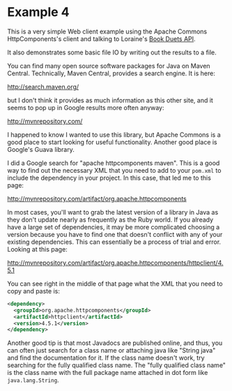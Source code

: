 # Example 4

This is a very simple Web client example using the Apache Commons
HttpComponents's client and talking to Loraine's
[Book Duets API](https://github.com/lorainekv/book-duets-api).

It also demonstrates some basic file IO by writing out the results to a file.

You can find many open source software packages for Java on Maven
Central. Technically, Maven Central, provides a search engine. It is
here:

http://search.maven.org/

but I don't think it provides as much information as this other site,
and it seems to pop up in Google results more often anyway:

http://mvnrepository.com/

I happened to know I wanted to use this library, but Apache Commons is
a good place to start looking for useful functionality. Another good
place is Google's Guava library.

I did a Google search for "apache httpcomponents maven". This is a
good way to find out the necessary XML that you need to add to your
`pom.xml` to include the dependency in your project. In this case,
that led me to this page:

http://mvnrepository.com/artifact/org.apache.httpcomponents

In most cases, you'll want to grab the latest version of a library in
Java as they don't update nearly as frequently as the Ruby world. If
you already have a large set of dependencies, it may be more
complicated choosing a version because you have to find one that
doesn't conflict with any of your existing dependencies. This can
essentially be a process of trial and error. Looking at this page:

http://mvnrepository.com/artifact/org.apache.httpcomponents/httpclient/4.5.1

You can see right in the middle of that page what the XML that you
need to copy and paste is:

```xml
<dependency>
  <groupId>org.apache.httpcomponents</groupId>
  <artifactId>httpclient</artifactId>
  <version>4.5.1</version>
</dependency>
```

Another good tip is that most Javadocs are published online, and thus,
you can often just search for a class name or attaching java like
"String java" and find the documentation for it. If the class name
doesn't work, try searching for the fully qualified class name. The
"fully qualified class name" is the class name with the full package
name attached in dot form like `java.lang.String`.
